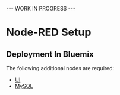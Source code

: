 --- WORK IN PROGRESS ---

# Node-RED Setup

## Deployment In Bluemix

The following additional nodes are required:

* [UI]()
* [MySQL](https://flows.nodered.org/node/node-red-node-mysql)

